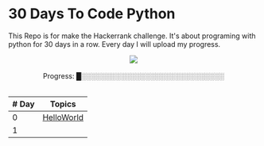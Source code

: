 # 30 Days To Code Python

This Repo is for make the Hackerrank challenge. It's about programing with python for 30 days in a row. Every day I will upload my progress.
<div align="center">
<img src="https://media0.giphy.com/media/13HgwGsXF0aiGY/200w.gif?cid=82a1493boylenpgdmbwgi09c5ypnks0emhpkgob3rdpcx1yk&rid=200w.gif&ct=g" />
</div>
<br>
<div align="center">
Progress:   █░░░░░░░░░░░░░░░░░░░░░░░░░░░░░    <br>
</div>
<br>
<div align="center">


| # Day  |                                                                       Topics                                                                        |
| -----  | :-------------------------------------------------------------------------------------------------------------------------------------------------: |
|   0    | [HelloWorld](https://github.com/PatoFredesTi/30-Days-To-Code-Python/blob/main/0-HelloWorld.py) |
|   1    |  |
<!-- 
|   2    |  |
|   3    |  |
|   4    |  |
|   5    |  |
|   6    |  |
|   7    |  |
|   8    |  |
|   9    |  |
|   10   |  |
|   11   |  |
|   12   |  |
|   13   |  |
|   14   |  |
|   15   |  |
|   16   |  |
|   17   |  |
|   18   |  |
|   19   |  |
|   20   |  |
|   21   |  |
|   22   |  |
|   23   |  |
|   24   |  |
|   25   |  |
|   26   |  |
|   27   |  |
|   28   |  |
|   29   |  |
|   30   |  |

-->

</div>
